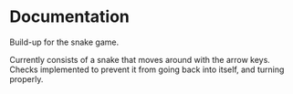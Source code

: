# Documentation
Build-up for the snake game.

Currently consists of a snake that moves around with the arrow keys. 
Checks implemented to prevent it from going back into itself, and turning properly.
